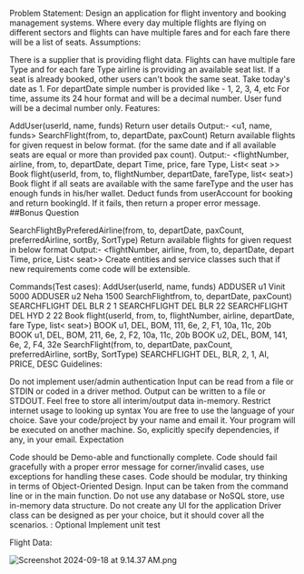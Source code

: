 Problem Statement:
Design an application for flight inventory and booking management systems. Where every day multiple flights are flying on different sectors and flights can have multiple fares and for each fare there will be a list of seats.
Assumptions:

There is a supplier that is providing flight data.
Flights can have multiple fare Type and for each fare Type airline is providing an available seat list.
If a seat is already booked, other users can't book the same seat.
Take today's date as 1.
For departDate simple number is provided like - 1, 2, 3, 4, etc
For time, assume its 24 hour format and will be a decimal number.
User fund will be a decimal number only.
Features:

AddUser(userld, name, funds)
Return user details
Output:- <u1, name, funds>
SearchFlight(from, to, departDate, paxCount)
Return available flights for given request in below format. (for the same date and if all available seats are equal or more than provided pax count).
Output:- <flightNumber, airline, from, to, departDate, depart Time, price, fare Type, List< seat >>
Book flight(userld, from, to, flightNumber, departDate, fareType, list< seat>)
Book flight if all seats are available with the same fareType and the user has enough funds in his/her wallet. Deduct funds from userAccount for booking and return bookingld.
If it fails, then return a proper error message.
##Bonus Question

SearchFlightByPreferedAirline(from, to, departDate, paxCount, preferredAirline, sortBy, SortType)
Return available flights for given request in below format
Output:- <flightNumber, airline, from, to, departDate, depart Time, price, List< seat>>
Create entities and service classes such that if new requirements come code will be extensible.

Commands(Test cases):
AddUser(userld, name, funds)
ADDUSER u1 Vinit 5000
ADDUSER u2 Neha 1500
SearchFlightfrom, to, departDate, paxCount)
SEARCHFLIGHT DEL BLR 2 1
SEARCHFLIGHT DEL BLR 22
SEARCHFLIGHT DEL HYD 2 22
Book flight(userld, from, to, flightNumber, airline, departDate, fare Type, list< seat>)
BOOK u1, DEL, BOM, 111, 6e, 2, F1, 10a, 11c, 20b
BOOK u1, DEL, BOM, 211, 6e, 2, F2, 10a, 11c, 20b
BOOK u2, DEL, BOM, 141, 6e, 2, F4, 32e
SearchFlight(from, to, departDate, paxCount, preferredAirline, sortBy, SortType)
SEARCHFLIGHT DEL, BLR, 2, 1, AI, PRICE, DESC
Guidelines:

Do not implement user/admin authentication
Input can be read from a file or STDIN or coded in a driver method.
Output can be written to a file or STDOUT.
Feel free to store all interim/output data in-memory.
Restrict internet usage to looking up syntax
You are free to use the language of your choice.
Save your code/project by your name and email it. Your program will be executed on another machine. So, explicitly specify dependencies, if any, in your email.
Expectation

Code should be Demo-able and functionally complete.
Code should fail gracefully with a proper error message for corner/invalid cases, use exceptions for handling these cases.
Code should be modular, try thinking in terms of Object-Oriented Design.
Input can be taken from the command line or in the main function.
Do not use any database or NoSQL store, use in-memory data structure.
Do not create any Ul for the application
Driver class can be designed as per your choice, but it should cover all the scenarios. : Optional Implement unit test

Flight Data:

![Screenshot 2024-09-18 at 9.14.37 AM.png](Screenshot%202024-09-18%20at%209.14.37%E2%80%AFAM.png)
